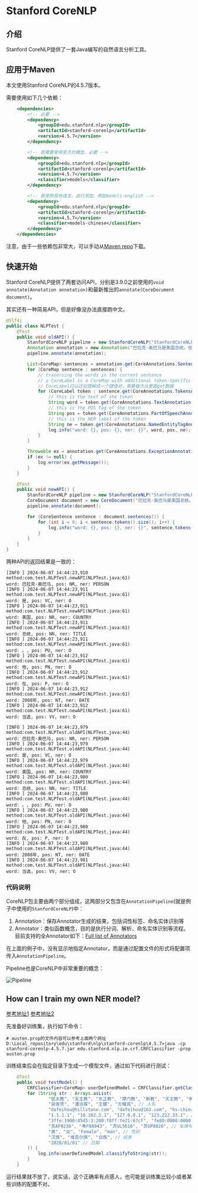 # Stanford CoreNLP

## 介绍

Stanford CoreNLP提供了一套Java编写的自然语言分析工具。

## 应用于Maven

本文使用Stanford CoreNLP的4.5.7版本。

需要使用如下几个依赖：

```xml
    <dependencies>
        <!-- 必要 -->
        <dependency>
            <groupId>edu.stanford.nlp</groupId>
            <artifactId>stanford-corenlp</artifactId>
            <version>4.5.7</version>
        </dependency>

        <!-- 若需要使用官方的模型，必要 -->
        <dependency>
            <groupId>edu.stanford.nlp</groupId>
            <artifactId>stanford-corenlp</artifactId>
            <version>4.5.7</version>
            <classifier>models</classifier>
        </dependency>

        <!-- 若使用其他语言，自行添加，例如models-english -->
        <dependency>
            <groupId>edu.stanford.nlp</groupId>
            <artifactId>stanford-corenlp</artifactId>
            <version>4.5.7</version>
            <classifier>models-chinese</classifier>
        </dependency>
    </dependencies>
```

注意，由于一些依赖包非常大，可以手动从[Maven repo](https://repo1.maven.org/maven2/edu/stanford/nlp/stanford-corenlp/4.5.7/)下载。

## 快速开始

Stanford CoreNLP提供了两套访问API，分别是3.9.0之前使用的`void annotate(Annotation annotation)`和最新推出的`annotate(CoreDocument document)`。

其实还有一种简易API，但是好像没办法直接跑中文。

```java
@Slf4j
public class NLPTest {
    @Test
    public void oldAPI() {
        StanfordCoreNLP pipeline = new StanfordCoreNLP("StanfordCoreNLP-chinese");
        Annotation annotation = new Annotation("巴拉克·奥巴马是美国总统。他在2008年当选");
        pipeline.annotate(annotation);

        List<CoreMap> sentences = annotation.get(CoreAnnotations.SentencesAnnotation.class);
        for (CoreMap sentence : sentences) {
            // traversing the words in the current sentence
            // a CoreLabel is a CoreMap with additional token-specific methods
            // CoreLabel可以近似理解成一个键值对，需要每次从里面get数据
            for (CoreLabel token : sentence.get(CoreAnnotations.TokensAnnotation.class)) {
                // this is the text of the token
                String word = token.get(CoreAnnotations.TextAnnotation.class);
                // this is the POS tag of the token
                String pos = token.get(CoreAnnotations.PartOfSpeechAnnotation.class);
                // this is the NER label of the token
                String ne = token.get(CoreAnnotations.NamedEntityTagAnnotation.class);
                log.info("word: {}, pos: {}, ner: {}", word, pos, ne);
            }
        }

        Throwable ex = annotation.get(CoreAnnotations.ExceptionAnnotation.class);
        if (ex != null) {
            log.error(ex.getMessage());
        }
    }

    @Test
    public void newAPI() {
        StanfordCoreNLP pipeline = new StanfordCoreNLP("StanfordCoreNLP-chinese");
        CoreDocument document = new CoreDocument("巴拉克·奥巴马是美国总统。他在2008年当选");
        pipeline.annotate(document);

        for (CoreSentence sentence : document.sentences()) {
            for (int i = 0; i < sentence.tokens().size(); i++) {
                log.info("word: {}, pos: {}, ner: {}", sentence.tokens().get(i).originalText(), sentence.posTags().get(i), sentence.nerTags().get(i));
            }
        }
    }
}
```

两种API的返回结果是一致的：

```text
[INFO ] 2024-06-07 14:44:23,910 method:com.test.NLPTest.newAPI(NLPTest.java:61)
word: 巴拉克·奥巴马, pos: NR, ner: PERSON
[INFO ] 2024-06-07 14:44:23,911 method:com.test.NLPTest.newAPI(NLPTest.java:61)
word: 是, pos: VC, ner: O
[INFO ] 2024-06-07 14:44:23,911 method:com.test.NLPTest.newAPI(NLPTest.java:61)
word: 美国, pos: NR, ner: COUNTRY
[INFO ] 2024-06-07 14:44:23,911 method:com.test.NLPTest.newAPI(NLPTest.java:61)
word: 总统, pos: NN, ner: TITLE
[INFO ] 2024-06-07 14:44:23,911 method:com.test.NLPTest.newAPI(NLPTest.java:61)
word: 。, pos: PU, ner: O
[INFO ] 2024-06-07 14:44:23,912 method:com.test.NLPTest.newAPI(NLPTest.java:61)
word: 他, pos: PN, ner: O
[INFO ] 2024-06-07 14:44:23,912 method:com.test.NLPTest.newAPI(NLPTest.java:61)
word: 在, pos: P, ner: O
[INFO ] 2024-06-07 14:44:23,912 method:com.test.NLPTest.newAPI(NLPTest.java:61)
word: 2008年, pos: NT, ner: DATE
[INFO ] 2024-06-07 14:44:23,912 method:com.test.NLPTest.newAPI(NLPTest.java:61)
word: 当选, pos: VV, ner: O

[INFO ] 2024-06-07 14:44:23,979 method:com.test.NLPTest.oldAPI(NLPTest.java:44)
word: 巴拉克·奥巴马, pos: NR, ner: PERSON
[INFO ] 2024-06-07 14:44:23,979 method:com.test.NLPTest.oldAPI(NLPTest.java:44)
word: 是, pos: VC, ner: O
[INFO ] 2024-06-07 14:44:23,979 method:com.test.NLPTest.oldAPI(NLPTest.java:44)
word: 美国, pos: NR, ner: COUNTRY
[INFO ] 2024-06-07 14:44:23,980 method:com.test.NLPTest.oldAPI(NLPTest.java:44)
word: 总统, pos: NN, ner: TITLE
[INFO ] 2024-06-07 14:44:23,980 method:com.test.NLPTest.oldAPI(NLPTest.java:44)
word: 。, pos: PU, ner: O
[INFO ] 2024-06-07 14:44:23,980 method:com.test.NLPTest.oldAPI(NLPTest.java:44)
word: 他, pos: PN, ner: O
[INFO ] 2024-06-07 14:44:23,980 method:com.test.NLPTest.oldAPI(NLPTest.java:44)
word: 在, pos: P, ner: O
[INFO ] 2024-06-07 14:44:23,980 method:com.test.NLPTest.oldAPI(NLPTest.java:44)
word: 2008年, pos: NT, ner: DATE
[INFO ] 2024-06-07 14:44:23,981 method:com.test.NLPTest.oldAPI(NLPTest.java:44)
word: 当选, pos: VV, ner: O
```

### 代码说明

CoreNLP包主要由两个部分组成，这两部分又包含在`AnnotationPipeline`(就是例子中使用的`StanfordCoreNLP`)中：

1. Annotation：保存Annotator生成的结果，包括词性标签、命名实体识别等
2. Annotator：类似函数概念，目的是执行分词、解析、命名实体识别等流程。目前支持的全Annotator如下：[Full list of Annotators](https://stanfordnlp.github.io/CoreNLP/annotators.html)

在上面的例子中，没有显示地指定Annotator，而是通过配置文件的形式将配置项传入`AnnotationPipeline`。

Pipeline也是CoreNLP中非常重要的概念：

![Pipeline](https://stanfordnlp.github.io/CoreNLP/assets/images/pipeline.png)

## How can I train my own NER model?

[参考地址1](https://nlp.stanford.edu/software/crf-faq.html)
[参考地址2](https://medium.com/swlh/stanford-corenlp-training-your-own-custom-ner-tagger-8119cc7dfc06)

先准备好训练集，执行如下命令：

```shell
# austen.prop的文件内容可以参考上面两个网址
D:\Local_repository\edu\stanford\nlp\stanford-corenlp\4.5.7>java -cp stanford-corenlp-4.5.7.jar edu.stanford.nlp.ie.crf.CRFClassifier -prop austen.prop
```

训练结束后会在指定目录下生成一个模型文件，通过如下代码进行测试：

```java
    @Test
    public void testModel() {
        CRFClassifier<CoreMap> userDefinedModel = CRFClassifier.getClassifierNoExceptions("D:\\code\\nlp-for-stanfordnlp\\ner-model.ser.gz");
        for (String str : Arrays.asList(
                "犹太教", "天主教", "东正教", "摩门教", "新教", "天主教", "佛教", // 宗教
                "吴俊贤", "潘治霖", "王健", "方耀民", // 人名
                "dafeihou@hillstone.com", "dafeihou@163.com", "hs-china@hillstonenet.com", // 邮箱
                "1.1.1.1", "10.182.3.1", "127.0.0.1", "123.222.33.1", // IPv4
                "3ffe:1900:4545:3:200:f8ff:fe21:67cf", "fe80:0000:0000:0000:0204:61ff:fe9d:f156", "2001:db8::ff00:42:8329", //IPv6
                "京AF0236", "粤F0A943", "苏UL5616", "苏UP8826", // 车牌号
                "男", "女", "Female", "man", // 性别
                "汉族", "维吾尔族", "白族", // 民族
                "2020/01/01" // 日期
        )) {
            log.info(userDefinedModel.classifyToString(str));
        }
    }
```

运行结果就不放了，说实话，这个正确率有点感人，也可能是训练集比较小或者某些训练的配置不对。